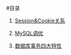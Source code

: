 #目录

1. [Session&Cookie关系](https://github.com/TeoChoi/notes/blob/master/src/session%26cookie.md)
  
2. [MySQL调优](https://github.com/TeoChoi/notes/blob/master/src/mysql_%20optimize.md)

3. [数据库事务四大特性](/src/database&translation.md)